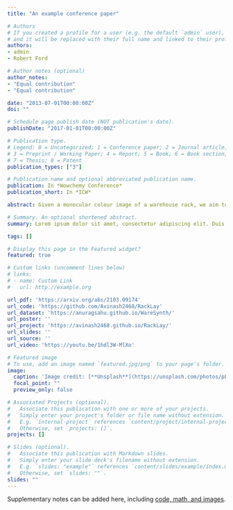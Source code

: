 ```yaml
---
title: "An example conference paper"

# Authors
# If you created a profile for a user (e.g. the default `admin` user), write the username (folder name) here 
# and it will be replaced with their full name and linked to their profile.
authors:
- admin
- Robert Ford

# Author notes (optional)
author_notes:
- "Equal contribution"
- "Equal contribution"

date: "2013-07-01T00:00:00Z"
doi: ""

# Schedule page publish date (NOT publication's date).
publishDate: "2017-01-01T00:00:00Z"

# Publication type.
# Legend: 0 = Uncategorized; 1 = Conference paper; 2 = Journal article;
# 3 = Preprint / Working Paper; 4 = Report; 5 = Book; 6 = Book section;
# 7 = Thesis; 8 = Patent
publication_types: ["3"]

# Publication name and optional abbreviated publication name.
publication: In *Wowchemy Conference*
publication_short: In *ICW*

abstract: Given a monocular colour image of a warehouse rack, we aim to predict the bird's-eye view layout for each shelf in the rack, which we term as multi-layer layout prediction. To this end, we present RackLay, a deep neural network for real-time shelf layout estimation from a single image. Unlike previous layout estimation methods, which provide a single layout for the dominant ground plane alone, RackLay estimates the top-view and front-view layout for each shelf in the considered rack populated with objects. RackLay's architecture and its variants are versatile and estimate accurate layouts for diverse scenes characterized by varying number of visible shelves in an image, large range in shelf occupancy factor and varied background clutter. Given the extreme paucity of datasets in this space and the difficulty involved in acquiring real data from warehouses, we additionally release a flexible synthetic dataset generation pipeline WareSynth which allows users to control the generation process and tailor the dataset according to contingent application. The ablations across architectural variants and comparison with strong prior baselines vindicate the efficacy of RackLay as an apt architecture for the novel problem of multi-layered layout estimation. We also show that fusing the top-view and front-view enables 3D reasoning applications such as metric free space estimation for the considered rack.

# Summary. An optional shortened abstract.
summary: Lorem ipsum dolor sit amet, consectetur adipiscing elit. Duis posuere tellus ac convallis placerat. Proin tincidunt magna sed ex sollicitudin condimentum.

tags: []

# Display this page in the Featured widget?
featured: true

# Custom links (uncomment lines below)
# links:
# - name: Custom Link
#   url: http://example.org

url_pdf: 'https://arxiv.org/abs/2103.09174'
url_code: 'https://github.com/Avinash2468/RackLay'
url_dataset: 'https://anuragsahu.github.io/WareSynth/'
url_poster: ''
url_project: 'https://avinash2468.github.io/RackLay/'
url_slides: ''
url_source: ''
url_video: 'https://youtu.be/1hdl3W-MlXo'

# Featured image
# To use, add an image named `featured.jpg/png` to your page's folder. 
image:
  caption: 'Image credit: [**Unsplash**](https://unsplash.com/photos/pLCdAaMFLTE)'
  focal_point: ""
  preview_only: false

# Associated Projects (optional).
#   Associate this publication with one or more of your projects.
#   Simply enter your project's folder or file name without extension.
#   E.g. `internal-project` references `content/project/internal-project/index.md`.
#   Otherwise, set `projects: []`.
projects: []

# Slides (optional).
#   Associate this publication with Markdown slides.
#   Simply enter your slide deck's filename without extension.
#   E.g. `slides: "example"` references `content/slides/example/index.md`.
#   Otherwise, set `slides: ""`.
slides: ""
---
```


<!-- {{% callout note %}}
Click the *Cite* button above to demo the feature to enable visitors to import publication metadata into their reference management software.
{{% /callout %}}

{{% callout note %}}
Create your slides in Markdown - click the *Slides* button to check out the example.
{{% /callout %}} -->

Supplementary notes can be added here, including [code, math, and images](https://wowchemy.com/docs/writing-markdown-latex/).
